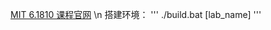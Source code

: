 [MIT 6.1810 课程官网](https://pdos.csail.mit.edu/6.1810/2022/) \n
搭建环境：
'''
./build.bat \[lab_name\]
'''